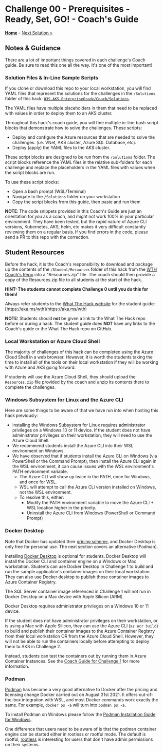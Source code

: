 # Challenge 00 - Prerequisites - Ready, Set, GO! - Coach's Guide 

**[Home](./README.md)** - [Next Solution >](./Solution-01.md)

## Notes & Guidance

There are a lot of important things covered in each challenge's Coach guide. Be sure to read this one all the way.  It's one of the most important!

### Solution Files & In-Line Sample Scripts

If you clone or download this repo to your local workstation, you will find YAML files that represent the solutions for the challenges in the `/Solutions` folder of this hack: [`039-AKS-EnterpriseGrade/Coach/Solutions`](./Solutions/). 

The YAML files have multiple placeholders in them that need to be replaced with values in order to deploy them to an AKS cluster.

Throughout this hack's coach guide, you will fine multiple in-line bash script blocks that demonstrate how to solve the challenges. These scripts:
- Deploy and configure the Azure resources that are needed to solve the challenges. (i.e. VNet, AKS cluster, Azure SQL Database, etc).
- Deploy (apply) the YAML files to the AKS cluster.

These script blocks are designed to be run from the `/Solutions` folder.  The script blocks reference the YAML files in the relative sub-folders for each challenge and replace the placeholders in the YAML files with values when the script blocks are run. 

To use these script blocks:
- Open a bash prompt (WSL/Terminal)
- Navigate to the `/Solutions` folder on your workstation
- Copy the script blocks from this guide, then paste and run them

**NOTE**: The code snippets provided in this Coach's Guide are just an orientation for you as a coach, and might not work 100% in your particular environment. They have been tested, but the rapid nature of Azure CLI versions, Kubernetes, AKS, helm, etc makes it very difficult constantly reviewing them on a regular basis. If you find errors in the code, please send a PR to this repo with the correction.

## Student Resources

Before the hack, it is the Coach's responsibility to download and package up the contents of the `/Student/Resources` folder of this hack from the [WTH Coach's Repo](https://aka.ms/wthrepo) into a "Resources.zip" file. The coach should then provide a copy of the Resources.zip file to all students at the start of the hack.

**HINT: The students cannot complete Challenge 0 until you do this for them!**

Always refer students to the [What The Hack website](https://aka.ms/wth) for the student guide: [https://aka.ms/wth](https://aka.ms/wth)

**NOTE:** Students should **not** be given a link to the What The Hack repo before or during a hack. The student guide does **NOT** have any links to the Coach's guide or the What The Hack repo on GitHub.

### Local Workstation or Azure Cloud Shell

The majority of challenges of this hack can be completed using the Azure Cloud Shell in a web browser. However, it is worth the students taking the time to install all of the tools on their local workstation if they will be working with Azure and AKS going forward.

If students will use the Azure Cloud Shell, they should upload the `Resources.zip` file provided by the coach and unzip its contents there to complete the challenges.

### Windows Subsystem for Linux and the Azure CLI

Here are some things to be aware of that we have run into when hosting this hack previously:

- Installing the Windows Subsystem for Linux requires administrator privileges on a Windows 10 or 11 device.  If the student does not have administrator privileges on their workstation, they will need to use the Azure Cloud Shell.
- We recommend students install the Azure CLI into their WSL environment on Windows.
- We have observed that if students install the Azure CLI on Windows (via PowerShell or the Command Prompt), then install the Azure CLI again in the WSL environment, it can cause issues with the WSL environment's PATH environment variable.
  - The Azure CLI will show up twice in the PATH, once for Windows, and once for WSL.
  - WSL will attempt to call the Azure CLI version installed on Windows, not the WSL environment.
  - To resolve this, either:
    - Modify the PATH environment variable to move the Azure CLI + WSL location higher in the priority.
    - Uninstall the Azure CLI from Windows (PowerShell or Command Prompt)

### Docker Desktop

Note that Docker has updated their [pricing scheme](https://www.docker.com/pricing/), and Docker Desktop is only free for personal use. The next section covers an alternative (Podman).

Installing [Docker Desktop](https://www.docker.com/products/docker-desktop/) is optional for students. Docker Desktop will install the Docker CLI and container engine on a Windows or Mac workstation.  Students can use Docker Desktop in Challenge 1 to build and run the sample application's container images on their local workstation. They can also use Docker desktop to publish those container images to Azure Container Registry.

The SQL Server container image referenced in Challenge 1 will not run in Docker Desktop on a Mac device with Apple Silicon (ARM).

Docker Desktop requires administrator privileges on a Windows 10 or 11 device. 

If the student does not have administrator privileges on their workstation, or is using a Mac with Apple Silicon, they can use the Azure CLI (`az acr build`) to build and publish their container images to the Azure Container Registry from their local workstation OR from the Azure Cloud Shell. However, they will not be able to run the containers locally before attempting to deploy them to AKS in Challenge 2. 

Instead, students can test the containers out by running them in Azure Container Instances.  See the [Coach Guide for Challenge 1](Solution-01.md) for more information.

### Podman

[Podman](https://podman.io/) has become a very good alternative to Docker after the pricing and licensing change Docker carried out on August 31st 2021. It offers out-of-the-box integration with WSL, and most Docker commands work exactly the same. For example, `docker ps -a` will turn into `podman ps -a`.

To install Podman on Windows please follow the [Podman Installation Guide for Windows](https://github.com/containers/podman/blob/main/docs/tutorials/podman-for-windows.md).

One difference that users need to be aware of is that the podman container engine can be started either in rootless or rootful mode. The default is rootful, [rootless](https://github.com/containers/podman/blob/main/docs/tutorials/rootless_tutorial.md) is interesting for users that don't have admin permissions on their systems.
